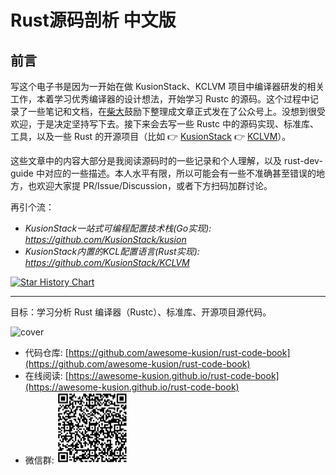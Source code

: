 # Rust源码剖析 中文版

## 前言

写这个电子书是因为一开始在做 KusionStack、KCLVM 项目中编译器研发的相关工作，本着学习优秀编译器的设计想法，开始学习 Rustc 的源码。这个过程中记录了一些笔记和文档，在[柴大](https://github.com/chai2010)鼓励下整理成文章正式发在了公众号上。没想到很受欢迎，于是决定坚持写下去。接下来会去写一些 Rustc 中的源码实现、标准库、工具，以及一些 Rust 的开源项目（比如 &#x1F449; [KusionStack](https://github.com/KusionStack/kusion) &#x1F449; [KCLVM](https://github.com/KusionStack/KCLVM)）。

这些文章中的内容大部分是我阅读源码时的一些记录和个人理解，以及 rust-dev-guide 中对应的一些描述。本人水平有限，所以可能会有一些不准确甚至错误的地方，也欢迎大家提 PR/Issue/Discussion，或者下方扫码加群讨论。

再引个流：

- *KusionStack一站式可编程配置技术栈(Go实现): <https://github.com/KusionStack/kusion>*
- *KusionStack内置的KCL配置语言(Rust实现): <https://github.com/KusionStack/KCLVM>*

[![Star History Chart](https://api.star-history.com/svg?repos=awesome-kusion/rust-code-book&type=Date)](https://star-history.com/#awesome-kusion/rust-code-book&Date)

---

目标：学习分析 Rust 编译器（Rustc）、标准库、开源项目源代码。

![cover](cover.jpg)

- 代码仓库: [https://github.com/awesome-kusion/rust-code-book](https://github.com/awesome-kusion/rust-code-book)
- 在线阅读: [https://awesome-kusion.github.io/rust-code-book](https://awesome-kusion.github.io/rust-code-book)
- 微信群:
![wechat](wechat.png)
